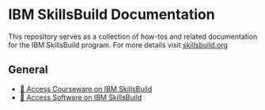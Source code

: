 # IBM SkillsBuild Documentation

This repository serves as a collection of how-tos and related documentation for the IBM SkillsBuild program. For more details visit [skillsbuild.org](https://skillsbuild.org)

## General

- [📘 Access Courseware on IBM SkillsBuild](https://github.com/academic-initiative/documentation/blob/main/skillsbuild/access-skillsbuild.md)
- [📘 Access Software on IBM SkillsBuild](https://github.com/academic-initiative/documentation/blob/main/skillsbuild/access-swd.md)
